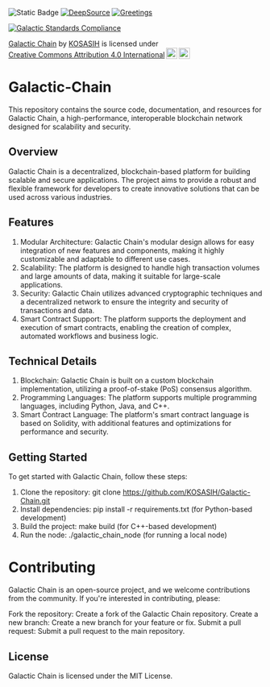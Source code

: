![Static Badge](https://img.shields.io/badge/Galactic-Chain-gold)
[![DeepSource](https://app.deepsource.com/gh/KOSASIH/Galactic-Chain.svg/?label=active+issues&show_trend=true&token=Va43Tbxi_dN9KfZpLVGUR_K4)](https://app.deepsource.com/gh/KOSASIH/Galactic-Chain/)
[![Greetings](https://github.com/KOSASIH/Galactic-Chain/actions/workflows/greetings.yml/badge.svg)](https://github.com/KOSASIH/Galactic-Chain/actions/workflows/greetings.yml)

[![Galactic Standards Compliance](https://img.shields.io/badge/Galactic%20Standards-Compliant-00BFFF.svg)](https://github.com/KOSASIH/Galactic-Chain)

<p xmlns:cc="http://creativecommons.org/ns#" xmlns:dct="http://purl.org/dc/terms/"><a property="dct:title" rel="cc:attributionURL" href="https://github.com/KOSASIH/Galactic-Chain">Galactic Chain</a> by <a rel="cc:attributionURL dct:creator" property="cc:attributionName" href="https://www.linkedin.com/in/kosasih-81b46b5a">KOSASIH</a> is licensed under <a href="https://creativecommons.org/licenses/by/4.0/?ref=chooser-v1" target="_blank" rel="license noopener noreferrer" style="display:inline-block;">Creative Commons Attribution 4.0 International<img style="height:22px!important;margin-left:3px;vertical-align:text-bottom;" src="https://mirrors.creativecommons.org/presskit/icons/cc.svg?ref=chooser-v1" alt=""><img style="height:22px!important;margin-left:3px;vertical-align:text-bottom;" src="https://mirrors.creativecommons.org/presskit/icons/by.svg?ref=chooser-v1" alt=""></a></p>

# Galactic-Chain

This repository contains the source code, documentation, and resources for Galactic Chain, a high-performance, interoperable blockchain network designed for scalability and security.

## Overview

Galactic Chain is a decentralized, blockchain-based platform for building scalable and secure applications. The project aims to provide a robust and flexible framework for developers to create innovative solutions that can be used across various industries.

## Features

1. Modular Architecture: Galactic Chain's modular design allows for easy integration of new features and components, making it highly customizable and adaptable to different use cases.
2. Scalability: The platform is designed to handle high transaction volumes and large amounts of data, making it suitable for large-scale applications.
3. Security: Galactic Chain utilizes advanced cryptographic techniques and a decentralized network to ensure the integrity and security of transactions and data.
4. Smart Contract Support: The platform supports the deployment and execution of smart contracts, enabling the creation of complex, automated workflows and business logic.

## Technical Details

1. Blockchain: Galactic Chain is built on a custom blockchain implementation, utilizing a proof-of-stake (PoS) consensus algorithm.
2. Programming Languages: The platform supports multiple programming languages, including Python, Java, and C++.
3. Smart Contract Language: The platform's smart contract language is based on Solidity, with additional features and optimizations for performance and security.

## Getting Started

To get started with Galactic Chain, follow these steps:

1. Clone the repository: git clone https://github.com/KOSASIH/Galactic-Chain.git
2. Install dependencies: pip install -r requirements.txt (for Python-based development)
3. Build the project: make build (for C++-based development)
4. Run the node: ./galactic_chain_node (for running a local node)

# Contributing

Galactic Chain is an open-source project, and we welcome contributions from the community. If you're interested in contributing, please:

Fork the repository: Create a fork of the Galactic Chain repository.
Create a new branch: Create a new branch for your feature or fix.
Submit a pull request: Submit a pull request to the main repository.

## License

Galactic Chain is licensed under the MIT License.
